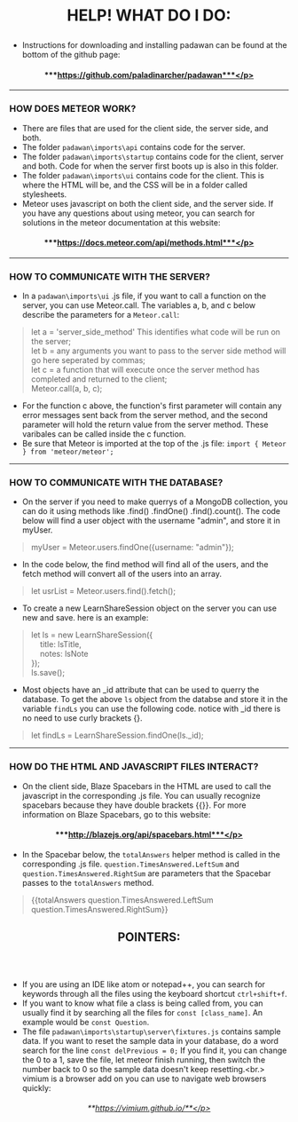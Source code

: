 # <p align="center">**HELP! WHAT DO I DO**:<p>

* Instructions for downloading and installing padawan can be found at the bottom of the github page:</br>
#### <p align="center">***https://github.com/paladinarcher/padawan***</p>
- - - - - - - - - - - -
### HOW DOES METEOR WORK?
* There are files that are used for the client side, the server side, and both.
* The folder `padawan\imports\api` contains code for the server.
* The folder `padawan\imports\startup` contains code for the client, server and both. Code for when the server first boots up is also in this folder.
* The folder `padawan\imports\ui` contains code for the client. This is where the HTML will be, and the CSS will be in a folder called stylesheets.
* Meteor uses javascript on both the client side, and the server side. If you have any questions about using meteor, you can search for solutions in the meteor documentation at this website:
#### <p align="center">***https://docs.meteor.com/api/methods.html***</p>
- - - - - - - - - - - -
### HOW TO COMMUNICATE WITH THE SERVER?
* In a `padawan\imports\ui` .js file, if you want to call a function on the server, you can use Meteor.call. The variables a, b, and c below describe the parameters for a `Meteor.call`:</br>
> let a = 'server_side_method' This identifies what code will be run on the server;</br>
>  let b = any arguments you want to pass to the server side method will go here seperated by commas;</br>
>  let c = a function that will execute once the server method has completed and returned to the client;</br>
> Meteor.call(a, b, c);</br>
* For the function c above, the function's first parameter will contain any error messages sent back from the server method, and the second parameter will hold the return value from the server method. These varibales can be called inside the c function.</br>
* Be sure that Meteor is imported at the top of the .js file: `import { Meteor } from 'meteor/meteor';`
- - - - - - - - - - - -
### HOW TO COMMUNICATE WITH THE DATABASE?
* On the server if you need to make querrys of a MongoDB collection, you can do it using methods like .find() .findOne() .find().count(). The code below will find a user object with the username "admin", and store it in myUser.
> myUser = Meteor.users.findOne({username: "admin"});
* In the code below, the find method will find all of the users, and the fetch method will convert all of the users into an array.
> let usrList = Meteor.users.find().fetch();
* To create a new LearnShareSession object on the server you can use new and save. here is an example:
> let ls = new LearnShareSession({</br>
> &nbsp;&nbsp;&nbsp;&nbsp;title: lsTitle,</br>
> &nbsp;&nbsp;&nbsp;&nbsp;notes: lsNote</br>
> });</br>
> ls.save();</br>
* Most objects have an \_id attribute that can be used to querry the database. To get the above `ls` object from the databse and store it in the variable `findLs` you can use the following code. notice with \_id there is no need to use curly brackets {}.
> let findLs = LearnShareSession.findOne(ls.\_id);
- - - - - - - - - - - -
### HOW DO THE HTML AND JAVASCRIPT FILES INTERACT?
* On the client side, Blaze Spacebars in the HTML are used to call the javascript in the corresponding .js file. You can usually recognize spacebars because they have double brackets {{}}. For more information on Blaze Spacebars, go to this website:</br>
#### <p align="center">***http://blazejs.org/api/spacebars.html***</p></br>
* In the Spacebar below, the `totalAnswers` helper method is called in the corresponding .js file. `question.TimesAnswered.LeftSum` and `question.TimesAnswered.RightSum` are parameters that the Spacebar passes to the `totalAnswers` method.</br>
> \{\{totalAnswers question.TimesAnswered.LeftSum question.TimesAnswered.RightSum\}\}</br>
## <p align="center">**POINTERS:**</p></br>
* If you are using an IDE like atom or notepad++, you can search for keywords through all the files using the keyboard shortcut `ctrl+shift+f`.
* If you want to know what file a class is being called from, you can usually find it by searching all the files for `const [class_name]`. An example would be `const Question`.
* The file `padawan\imports\startup\server\fixtures.js` contains sample data. If you want to reset the sample data in your database, do a word search for the line `const delPrevious = 0;` If you find it, you can change the 0 to a 1, save the file, let meteor finish running, then switch the number back to 0 so the sample data doesn't keep resetting.<br.>
vimium is a browser add on you can use to navigate web browsers quickly:
###### <p align="center">**https://vimium.github.io/**</p></br>
